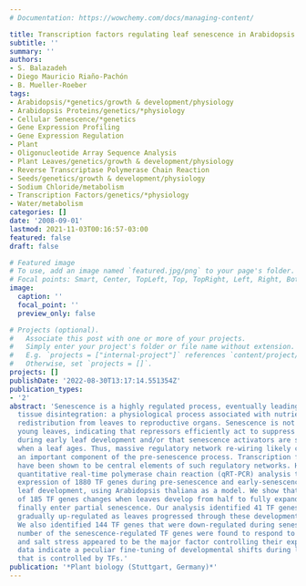 ```yaml
---
# Documentation: https://wowchemy.com/docs/managing-content/

title: Transcription factors regulating leaf senescence in Arabidopsis thaliana.
subtitle: ''
summary: ''
authors:
- S. Balazadeh
- Diego Mauricio Riaño-Pachón
- B. Mueller-Roeber
tags:
- Arabidopsis/*genetics/growth & development/physiology
- Arabidopsis Proteins/genetics/*physiology
- Cellular Senescence/*genetics
- Gene Expression Profiling
- Gene Expression Regulation
- Plant
- Oligonucleotide Array Sequence Analysis
- Plant Leaves/genetics/growth & development/physiology
- Reverse Transcriptase Polymerase Chain Reaction
- Seeds/genetics/growth & development/physiology
- Sodium Chloride/metabolism
- Transcription Factors/genetics/*physiology
- Water/metabolism
categories: []
date: '2008-09-01'
lastmod: 2021-11-03T00:16:57-03:00
featured: false
draft: false

# Featured image
# To use, add an image named `featured.jpg/png` to your page's folder.
# Focal points: Smart, Center, TopLeft, Top, TopRight, Left, Right, BottomLeft, Bottom, BottomRight.
image:
  caption: ''
  focal_point: ''
  preview_only: false

# Projects (optional).
#   Associate this post with one or more of your projects.
#   Simply enter your project's folder or file name without extension.
#   E.g. `projects = ["internal-project"]` references `content/project/deep-learning/index.md`.
#   Otherwise, set `projects = []`.
projects: []
publishDate: '2022-08-30T13:17:14.551354Z'
publication_types:
- '2'
abstract: 'Senescence is a highly regulated process, eventually leading to cell and
  tissue disintegration: a physiological process associated with nutrient (e.g. nitrogen)
  redistribution from leaves to reproductive organs. Senescence is not observed in
  young leaves, indicating that repressors efficiently act to suppress cell degradation
  during early leaf development and/or that senescence activators are switched on
  when a leaf ages. Thus, massive regulatory network re-wiring likely constitutes
  an important component of the pre-senescence process. Transcription factors (TFs)
  have been shown to be central elements of such regulatory networks. Here, we used
  quantitative real-time polymerase chain reaction (qRT-PCR) analysis to study the
  expression of 1880 TF genes during pre-senescence and early-senescence stages of
  leaf development, using Arabidopsis thaliana as a model. We show that the expression
  of 185 TF genes changes when leaves develop from half to fully expanded leaves and
  finally enter partial senescence. Our analysis identified 41 TF genes that were
  gradually up-regulated as leaves progressed through these developmental stages.
  We also identified 144 TF genes that were down-regulated during senescence. A considerable
  number of the senescence-regulated TF genes were found to respond to abiotic stress,
  and salt stress appeared to be the major factor controlling their expression. Our
  data indicate a peculiar fine-tuning of developmental shifts during late-leaf development
  that is controlled by TFs.'
publication: '*Plant biology (Stuttgart, Germany)*'
---
```

